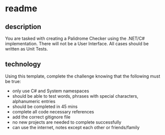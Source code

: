 # readme

## description

You are tasked with creating a Palidrome Checker using the .NET/C# implementation. There will not be a User Interface. All cases should be written as Unit Tests.

## technology

Using this template, complete the challenge knowing that the following must be true:

- only use C# and System namespaces
- should be able to test words, phrases with special characters, alphanumeric entries
- should be completed in 45 mins
- complete all code necessary references
- add the correct gitignore file
- no new projects are needed to complete successfully
- can use the internet, notes except each other or friends/family
